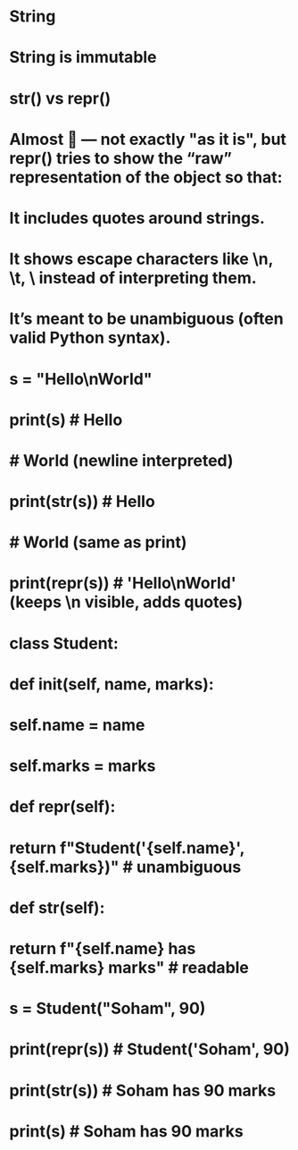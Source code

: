 # String
# String is immutable

# str() vs repr()
# Almost 🙂 — not exactly "as it is", but repr() tries to show the “raw” representation of the object so that:
# It includes quotes around strings.
# It shows escape characters like \n, \t, \\ instead of interpreting them.
# It’s meant to be unambiguous (often valid Python syntax).

# s = "Hello\nWorld"

# print(s)        # Hello
#                 # World  (newline interpreted)
# print(str(s))   # Hello
#                 # World  (same as print)
# print(repr(s))  # 'Hello\nWorld'  (keeps \n visible, adds quotes)


# class Student:
#     def __init__(self, name, marks):
#         self.name = name
#         self.marks = marks
    
#     def __repr__(self):
#         return f"Student('{self.name}', {self.marks})"  # unambiguous
    
#     def __str__(self):
#         return f"{self.name} has {self.marks} marks"    # readable

# s = Student("Soham", 90)

# print(repr(s))  # Student('Soham', 90)
# print(str(s))   # Soham has 90 marks
# print(s)        # Soham has 90 marks
